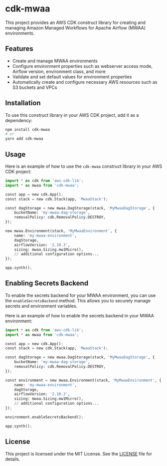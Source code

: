 # cdk-mwaa

This project provides an AWS CDK construct library for creating and managing Amazon Managed Workflows for Apache Airflow (MWAA) environments.

## Features

* Create and manage MWAA environments
* Configure environment properties such as webserver access mode, Airflow version, environment class, and more
* Validate and set default values for environment properties
* Automatically create and configure necessary AWS resources such as S3 buckets and VPCs

## Installation

To use this construct library in your AWS CDK project, add it as a dependency:

```sh
npm install cdk-mwaa
# or
yarn add cdk-mwaa
```

## Usage

Here is an example of how to use the `cdk-mwaa` construct library in your AWS CDK project:

```python
import * as cdk from 'aws-cdk-lib';
import * as mwaa from 'cdk-mwaa';

const app = new cdk.App();
const stack = new cdk.Stack(app, 'MwaaStack');

const dagStorage = new mwaa.DagStorage(stack, 'MyMwaaDagStorage', {
    bucketName: 'my-mwaa-dag-storage',
    removalPolicy: cdk.RemovalPolicy.DESTROY,
});

new mwaa.Environment(stack, 'MyMwaaEnvironment', {
    name: 'my-mwaa-environment',
    dagStorage,
    airflowVersion: '2.10.3',
    sizing: mwaa.Sizing.mw1Micro(),
    // additional configuration options...
});

app.synth();
```

## Enabling Secrets Backend

To enable the secrets backend for your MWAA environment, you can use the `enableSecretsBackend` method. This allows you to securely manage secrets and environment variables.

Here is an example of how to enable the secrets backend in your MWAA environment:

```python
import * as cdk from 'aws-cdk-lib';
import * as mwaa from 'cdk-mwaa';

const app = new cdk.App();
const stack = new cdk.Stack(app, 'MwaaStack');

const dagStorage = new mwaa.DagStorage(stack, 'MyMwaaDagStorage', {
    bucketName: 'my-mwaa-dag-storage',
    removalPolicy: cdk.RemovalPolicy.DESTROY,
});

const environment = new mwaa.Environment(stack, 'MyMwaaEnvironment', {
    name: 'my-mwaa-environment',
    dagStorage,
    airflowVersion: '2.10.3',
    sizing: mwaa.Sizing.mw1Micro(),
    // additional configuration options...
});

environment.enableSecretsBackend();

app.synth();
```

## License

This project is licensed under the MIT License. See the [LICENSE](LICENSE) file for details.
